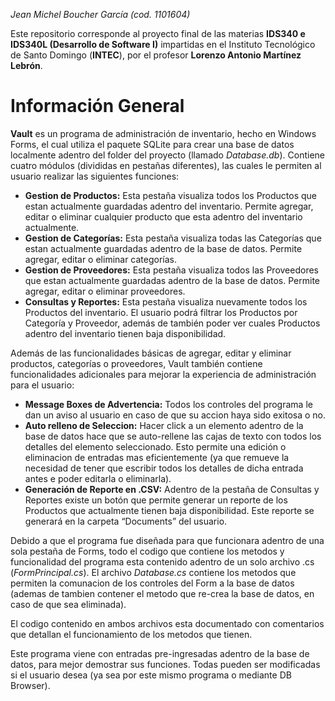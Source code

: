 *Jean Michel Boucher García (cod. 1101604)*

Este repositorio corresponde al proyecto final de las materias **IDS340 e IDS340L (Desarrollo de Software I)** impartidas en el Instituto Tecnológico de Santo Domingo (**INTEC**), por el profesor **Lorenzo Antonio Martínez Lebrón**.

# Información General

**Vault** es un programa de administración de inventario, hecho en Windows Forms, el cual utiliza el paquete SQLite para crear una base de datos localmente adentro del folder del proyecto (llamado *Database.db*). Contiene cuatro módulos (divididas en pestañas diferentes), las cuales le permiten al usuario realizar las siguientes funciones:
-	**Gestion de Productos:** Esta pestaña visualiza todos los Productos que estan actualmente guardadas adentro del inventario. Permite agregar, editar o eliminar cualquier producto que esta adentro del inventario actualmente.
-	**Gestion de Categorías:** Esta pestaña visualiza todas las Categorías que estan actualmente guardadas adentro de la base de datos. Permite agregar, editar o eliminar categorías.
-	**Gestion de Proveedores:** Esta pestaña visualiza todos las Proveedores que estan actualmente guardadas adentro de la base de datos. Permite agregar, editar o eliminar proveedores.
-	**Consultas y Reportes:** Esta pestaña visualiza nuevamente todos los Productos del inventario. El usuario podrá filtrar los Productos por Categoría y Proveedor, además de también poder ver cuales Productos adentro del inventario tienen baja disponibilidad.

Además de las funcionalidades básicas de agregar, editar y eliminar productos, categorías o proveedores, Vault también contiene funcionalidades adicionales para mejorar la experiencia de administración para el usuario:

-	**Message Boxes de Advertencia:** Todos los controles del programa le dan un aviso al usuario en caso de que su accion haya sido exitosa o no.
-	**Auto relleno de Seleccion:** Hacer click a un elemento adentro de la base de datos hace que se auto-rellene las cajas de texto con todos los detalles del elemento seleccionado. Esto permite una edición o eliminacion de entradas mas eficientemente (ya que remueve la necesidad de tener que escribir todos los detalles de dicha entrada antes e poder editarla o eliminarla).
-	**Generación de Reporte en .CSV:** Adentro de la pestaña de Consultas y Reportes existe un botón que permite generar un reporte de los Productos que actualmente tienen baja disponibilidad. Este reporte se generará en la carpeta “Documents” del usuario.

Debido a que el programa fue diseñada para que funcionara adentro de una sola pestaña de Forms, todo el codigo que contiene los metodos y funcionalidad del programa esta contenido adentro de un solo archivo .cs (*FormPrincipal.cs*). 
El archivo *Database.cs* contiene los metodos que permiten la comunacion de los controles del Form a la base de datos (ademas de tambien contener el metodo que re-crea la base de datos, en caso de que sea eliminada).

El codigo contenido en ambos archivos esta documentado con comentarios que detallan el funcionamiento de los metodos que tienen.

Este programa viene con entradas pre-ingresadas adentro de la base de datos, para mejor demostrar sus funciones. Todas pueden ser modificadas si el usuario desea (ya sea por este mismo programa o mediante DB Browser).



